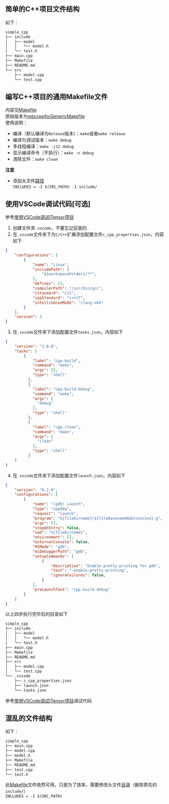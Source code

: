 ## 简单的C++项目文件结构
如下：  
```txt
simple_cpp
├── include
│   ├── model
│   │   └── model.h
│   └── test.h
├── main.cpp
├── Makefile
├── README.md
└── src
    ├── model.cpp
    └── test.cpp
```
## 编写C++项目的通用Makefile文件
内容见[Makefile](https://github.com/zfb132/simple_cpp/tree/main/Makefile)  
原始版本为[mbcrawfo/GenericMakefile](https://github.com/mbcrawfo/GenericMakefile)  
使用说明：  
* 编译（默认编译为`Release`版本）：`make`或者`make release`
* 编译为调试版本：`make debug`
* 多线程编译：`make -j12 debug`
* 显示编译命令（不执行）：`make -n debug`
* 清除文件：`make clean`

**注意**  
* 添加头文件[路径](https://github.com/zfb132/simple_cpp/blob/7fb9d08020f99b60c4c83d5fffc9fd8923c2462c/Makefile#L21)  
`INCLUDES = -I $(SRC_PATH) -I include/`

## 使用VSCode调试代码[可选]
参考[使用VSCode调试ITensor项目](https://blog.whuzfb.cn/blog/2020/07/04/itensor_vscode/#34-%E6%AD%A3%E5%BC%8F%E7%BC%96%E5%86%99%E4%BB%A3%E7%A0%81)  
1. 创建文件夹`.vscode`，不要忘记前面的`.`
2. 在`.vscode`文件夹下为`C/C++`扩展添加配置文件`c_cpp_properties.json`，内容如下
```json
{
    "configurations": [
        {
            "name": "Linux",
            "includePath": [
                "${workspaceFolder}/**",
            ],
            "defines": [],
            "compilerPath": "/usr/bin/gcc",
            "cStandard": "c11",
            "cppStandard": "c++17",
            "intelliSenseMode": "clang-x64"
        }
    ],
    "version": 4
}
```
3. 在`.vscode`文件夹下添加配置文件`tasks.json`，内容如下
```json
{
    "version": "2.0.0",
    "tasks": [
        {
            "label": "cpp-build",
            "command": "make",
            "args": [],
            "type": "shell"
          },
          {
            "label": "cpp-build-debug",
            "command": "make",
            "args": [
              "debug"
            ],
            "type": "shell"
          },
          {
            "label": "cpp-clean",
            "command": "make",
            "args": [
              "clean"
            ],
            "type": "shell"
          }
    ]
}
```
4. 在`.vscode`文件夹下添加配置文件`launch.json`，内容如下
```json
{
    "version": "0.2.0",
    "configurations": [
        {
            "name": "(gdb) Launch",
            "type": "cppdbg",
            "request": "launch",
            "program": "${fileDirname}/${fileBasenameNoExtension}-g",
            "args": [],
            "stopAtEntry": false,
            "cwd": "${fileDirname}",
            "environment": [],
            "externalConsole": false,
            "MIMode": "gdb",
            "miDebuggerPath": "gdb",
            "setupCommands": [
                {
                    "description": "Enable pretty-printing for gdb",
                    "text": "-enable-pretty-printing",
                    "ignoreFailures": false,
                }
            ],
            "preLaunchTask": "cpp-build-debug"
        }
    ]
}
```
以上四步执行完毕后的目录如下  
```txt
simple_cpp
├── include
│   ├── model
│   │   └── model.h
│   └── test.h
├── main.cpp
├── Makefile
├── README.md
├── src
│   ├── model.cpp
│   └── test.cpp
└── .vscode
    ├── c_cpp_properties.json
    ├── launch.json
    └── tasks.json
```
参考[使用VSCode调试ITensor项目](https://blog.whuzfb.cn/blog/2020/07/04/itensor_vscode/#35-%E7%BC%96%E8%AF%91%E5%92%8C%E8%BF%90%E8%A1%8C)调试代码

## 混乱的文件结构
如下：  
```txt
simple_cpp
├── main.cpp
├── model.cpp
├── model.h
├── Makefile
├── README.md
├── test.cpp
└── test.h
```
此[Makefile](https://github.com/zfb132/simple_cpp/tree/main/Makefile)文件依然可用，只是为了效率，需要修改头文件[目录](https://github.com/zfb132/simple_cpp/blob/7fb9d08020f99b60c4c83d5fffc9fd8923c2462c/Makefile#L21)（删除原先的`include/`）  
`INCLUDES = -I $(SRC_PATH)`
